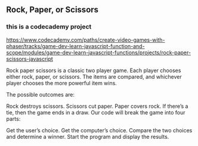## Rock, Paper, or Scissors
### this is a codecademy project 
https://www.codecademy.com/paths/create-video-games-with-phaser/tracks/game-dev-learn-javascript-function-and-scope/modules/game-dev-learn-javascript-functions/projects/rock-paper-scissors-javascript



Rock paper scissors is a classic two player game. Each player chooses either rock, paper, or scissors. The items are compared, and whichever player chooses the more powerful item wins.

The possible outcomes are:

Rock destroys scissors.
Scissors cut paper.
Paper covers rock.
If there’s a tie, then the game ends in a draw.
Our code will break the game into four parts:

Get the user’s choice.
Get the computer’s choice.
Compare the two choices and determine a winner.
Start the program and display the results.
